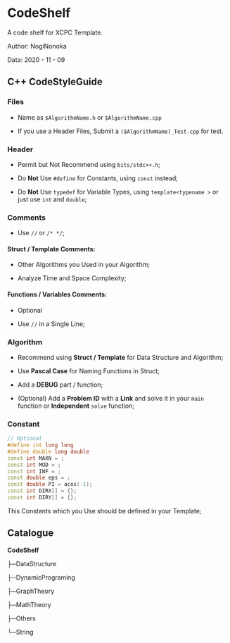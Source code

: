 # CodeShelf

A code shelf for XCPC Template.

Author: NogiNonoka

Data: 2020 - 11 - 09

## C++ CodeStyleGuide

### Files

- Name as `$AlgorithmName.h` or `$AlgorithmName.cpp`

- If you use a Header Files, Submit a `($AlgorithmName)_Test.cpp` for test.

### Header

- Permit but Not Recommend using `bits/stdc++.h`;

- Do **Not** Use `#define` for Constants, using `const` instead;

- Do **Not** Use `typedef` for Variable Types, using `template<typename >` or just use `int` and `double`;

### Comments

- Use `//` or `/* */`;

#### Struct / Template Comments:

- Other Algorithms you Used in your Algorithm;

- Analyze Time and Space Complexity;

#### Functions / Variables Comments:

- Optional

- Use `//` in a Single Line;

### Algorithm

- Recommend using **Struct / Template** for Data Structure and Algorithm;

- Use **Pascal Case** for Naming Functions in Struct;

- Add a **DEBUG** part / function;

- (Optional) Add a **Problem ID** with a **Link** and solve it in your `main` function or **Independent** `solve` function;

### Constant

```C++
// Optional
#define int long long 
#define double long double
const int MAXN = ;
const int MOD = ;
const int INF = ;
const double eps = ;
const double PI = acos(-1);
const int DIRX[] = {};
const int DIRY[] = {};
```

This Constants which you Use should be defined in your Template;

## Catalogue

**CodeShelf**

├─DataStructure

├─DynamicPrograming

├─GraphTheory

├─MathTheory

├─Others

└─String
